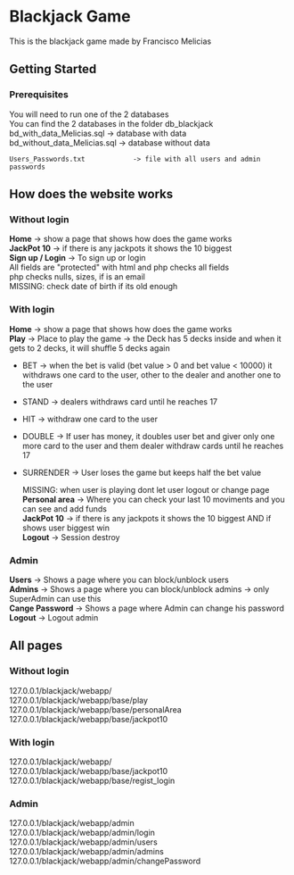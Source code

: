 
# Blackjack Game

This is the blackjack game made by Francisco Melicias

## Getting Started

### Prerequisites

You will need to run one of the 2 databases <br />
	You can find the 2 databases in the folder db_blackjack <br />
	bd_with_data_Melicias.sql      -> database with data <br />
	bd_without_data_Melicias.sql   -> database without data <br />
	
	Users_Passwords.txt            -> file with all users and admin passwords

## How does the website works

### Without login

**Home**          -> show a page that shows how does the game works <br />
**JackPot 10**     -> if there is any jackpots it shows the 10 biggest <br />
**Sign up / Login** -> To sign up or login <br />
					All fields are "protected" with html and php checks all fields <br />
						php checks nulls, sizes, if is an email <br />
					MISSING: check date of birth if its old enough <br />

### With login

**Home**          -> show a page that shows how does the game works <br />
**Play** 		  -> Place to play the game -> the Deck has 5 decks inside and when it gets to 2 decks, it will shuffle 5 decks again <br />
* BET -> when the bet is valid (bet value > 0 and bet value < 10000) it withdraws one card to the user, other to the dealer and another one to the user
* STAND -> dealers withdraws card until he reaches 17
* HIT -> withdraw one card to the user
* DOUBLE -> If user has money, it doubles user bet and giver only one more card to the user and them dealer withdraw cards until he reaches 17
* SURRENDER -> User loses the game but keeps half the bet value <br />

	MISSING: when user is playing dont let user logout or change page <br />
**Personal area**     -> Where you can check your last 10 moviments and you can see and add funds <br />
**JackPot 10**     -> if there is any jackpots it shows the 10 biggest AND if shows user biggest win <br />
**Logout** -> Session destroy <br />

### Admin

**Users**          -> Shows a page where you can block/unblock users <br />
**Admins**     -> Shows a page where you can block/unblock admins -> only SuperAdmin can use this <br />
**Cange Password** -> Shows a page where Admin can change his password <br />
**Logout** -> Logout admin <br />

## All pages

### Without login

127.0.0.1/blackjack/webapp/ <br />
127.0.0.1/blackjack/webapp/base/play <br />
127.0.0.1/blackjack/webapp/base/personalArea <br />
127.0.0.1/blackjack/webapp/base/jackpot10 <br />

### With login

127.0.0.1/blackjack/webapp/ <br />
127.0.0.1/blackjack/webapp/base/jackpot10 <br />
127.0.0.1/blackjack/webapp/base/regist_login <br />

### Admin

127.0.0.1/blackjack/webapp/admin <br />
127.0.0.1/blackjack/webapp/admin/login <br />
127.0.0.1/blackjack/webapp/admin/users <br />
127.0.0.1/blackjack/webapp/admin/admins <br />
127.0.0.1/blackjack/webapp/admin/changePassword <br />

